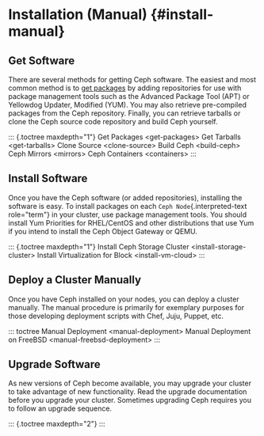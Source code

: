 # Installation (Manual) {#install-manual}

## Get Software

There are several methods for getting Ceph software. The easiest and
most common method is to [get packages](../get-packages) by adding
repositories for use with package management tools such as the Advanced
Package Tool (APT) or Yellowdog Updater, Modified (YUM). You may also
retrieve pre-compiled packages from the Ceph repository. Finally, you
can retrieve tarballs or clone the Ceph source code repository and build
Ceph yourself.

::: {.toctree maxdepth="1"}
Get Packages \<get-packages\> Get Tarballs \<get-tarballs\> Clone Source
\<clone-source\> Build Ceph \<build-ceph\> Ceph Mirrors \<mirrors\> Ceph
Containers \<containers\>
:::

## Install Software

Once you have the Ceph software (or added repositories), installing the
software is easy. To install packages on each
`Ceph Node`{.interpreted-text role="term"} in your cluster, use package
management tools. You should install Yum Priorities for RHEL/CentOS and
other distributions that use Yum if you intend to install the Ceph
Object Gateway or QEMU.

::: {.toctree maxdepth="1"}
Install Ceph Storage Cluster \<install-storage-cluster\> Install
Virtualization for Block \<install-vm-cloud\>
:::

## Deploy a Cluster Manually

Once you have Ceph installed on your nodes, you can deploy a cluster
manually. The manual procedure is primarily for exemplary purposes for
those developing deployment scripts with Chef, Juju, Puppet, etc.

::: toctree
Manual Deployment \<manual-deployment\> Manual Deployment on FreeBSD
\<manual-freebsd-deployment\>
:::

## Upgrade Software

As new versions of Ceph become available, you may upgrade your cluster
to take advantage of new functionality. Read the upgrade documentation
before you upgrade your cluster. Sometimes upgrading Ceph requires you
to follow an upgrade sequence.

::: {.toctree maxdepth="2"}
:::
